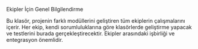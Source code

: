 Ekipler İçin Genel Bilgilendirme

Bu klasör, projenin farklı modüllerini geliştiren tüm ekiplerin çalışmalarını içerir. Her ekip, kendi sorumluluklarına göre klasörlerde geliştirme yapacak ve testlerini burada gerçekleştirecektir. Ekipler arasındaki işbirliği ve entegrasyon önemlidir.